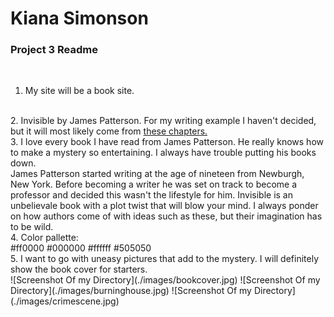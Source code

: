 
<!DOCTYPE html>
<html lang="en">
  <head>
    <meta charset="utf-8">
    <meta name="viewport" content="width=device-width, initial-scale=1">
    <meta name="author" content="Kiana Simonson">
    <meta name="description" content="A Basic HTML Template">
    <title>Invisible</title>
  </head>
  <body>
<h1>Kiana Simonson </h1>

<h3> Project 3 Readme </h3>
<br>


  1. My site will be a book site.
<br>
  2. Invisible by James Patterson. For my writing example I haven't decided, but it will most likely come from
<a href=" http://www.jamespatterson.com/books/invisible#excerpts">these chapters.</a>
<br>
  3. I love every book I have read from James Patterson. He really knows how to make a mystery so entertaining. I always have trouble putting his books down.<br>
  James Patterson started writing at the age of nineteen from Newburgh, New York. Before becoming a writer he was set on track to become a professor and decided this wasn't the lifestyle for him. Invisible is an unbelievale book with a plot twist that will blow your mind. I always ponder on how authors come of with ideas such as these, but their imagination has to be wild.
  <br>
  4. Color pallette:
  <br>
  #ff0000  #000000  #ffffff  #505050
  </br>
  5. I want to go with uneasy pictures that add to the mystery. I will definitely show the book cover for starters.
  <br>
  ![Screenshot Of my Directory](./images/bookcover.jpg)
  ![Screenshot Of my Directory](./images/burninghouse.jpg)
  ![Screenshot Of my Directory](./images/crimescene.jpg)
  </body>
</html>
